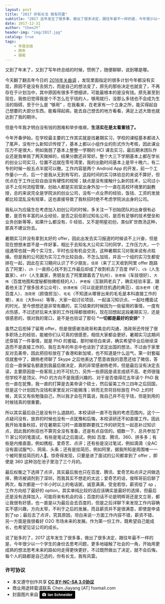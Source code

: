 ```yaml
---
layout: post
title: "2017 你有长戈 我有风雷"
subtitle: "2017 这年发生了很多事，做出了很多决定，跟往年最不一样的是，今年很少以一个学生的身份去思考问题，更多地碰触了社会的一角，开始用更成熟的想法思考未来的路如何走得更快更好，不过既然做出了决定，就不会后悔。"
date: 2017-12-31
author: "ChenJY"
header-img: "img/2017.jpg"
catalog: true
tags: 
    - 年度总结
    - 跨年
    - 随笔
---
```


又到了年末了，又到了写年终总结的时候，惯例了，随便聊聊，说到哪是哪。

今天翻了翻去年今日的 [2016年关曲调](https://chenjiayang.me/2016/12/31/new-year-2017/) ，发现里面指定的很多计划今年都没有实现，原因不是没有去努力，而是自己的想法变了，原先的那些决定也就变了，不再存在于计划当中，其中原因有很多不想细讲，可能最根本的是没有钱。原先甚至到现在，我依旧觉得我是个不怎么在乎钱的人，够用就行，没那么多钱也不会成为生活的阻碍，至于什么是 “够用” ，在我看来，在老家有一个立身之所，能买得起自己想要的大部分东西，能看得起病，能去自己想去的地方看看，满足上述大致也就达到了我的期许。

但是今年我才明白没有钱的困难和举步维艰，**生活实在是太看重钱了。**  

今年开春伊始，在学校最主要的工作其实就是找暑期实习，学校的课程基本都进入了尾声，没有什么新知识传授了，基本上都以小组作业的形式作为考核，因此课业压力不是很大，例如我翘了基本上整整一学期的 HCI 课去实习，最后期末团队作业还是我单挑了两天做掉的，结果分数还非常好。整个大三下学期基本上都在学长的创业公司实习，位置不远就在零号湾里，我的出勤时间基本上是早十晚六，有二专的时候一般五点半就可以撤。工作内容是两个 Android App 的开发，前一个工作量小一点，后一个是我从无到有写的，这段时间的实习体验总的来说不算好，但优点在于工作比较自由没有硬性的规矩；缺点是没有接触什么新的技术，公司过小谈不上任何流程管理，创始人都是实验室出身外加一个一直在高校环境里的副教授，总的来说完全是学院派的创业公司，没有一点业界的经验，饭钱、工资的发放都比较混乱没有规章，这也直接导致了我秋招时绝不考虑学院派出身的公司。

我私以为应届生在考虑加入初创公司的时候，多关注一下创始团队的出身很有必要，是否有丰富的从业经验，是否之前任职过知名公司，是否有足够的技术壁垒和业务创新等等，如果什么都没有、0 经验，又不是明星初创，类似旷世商汤这种，那真不建议你去。

暑期实习并没有拿到太好的 offer，因此出发去实习报道的时候谈不上兴奋，但是现在想想未尝不是一件好事，相比于去知名大公司实习的同学，工作压力大，一个组通常也就一两个实习生，平时也没有机会交流，这种暑期实习对我来说有点枯燥。但是我的公司因为实习工作比较自由，不怎么加班，并且一个组的实习生都安排在一起，因此在实习期间认识了不少朋友，`信哥`（来了三天收到阿里 offer 跑路去了阿里）、`zh`（一直担心找不到工作最后却成了收割机去了百度 INF）、`cb`（人生赢家）、`dfr`（人生赢家，男朋友去了阿里跟着去了杭州）、`张老板`（车技很好）、`大伟`（百度地图和度秘都抛橄榄枝的人）、`尹老板`（互联网老兵了，确实经验丰富，跟着他关注了很多技术公众号）、`协清老板`（可以说是抓住机遇的典范）、`国冻老师`（老百度人）、`浩政哥`（颜值担当）、`毛毛`（不知道从哪冒出来的毛毛是本科直接工作的梗）、`美总`（大Boss）等等，大家一起讨论项目、一起温习知识点、一起吐槽面试的时光，至今想想还是非常有趣的，实习结束的时候因为一些留用的事情，一度有点伤感，不过还好后来大家的工作找得都很顺利，现在回想起这段暑期实习，还是很感恩的，很对我的胃口，是不是也验证了那句 **“一切都是最好的安排”** ？

虽然之后拒掉了留用 offer，但是很感谢浩政哥和美总的沟通，浩政哥还传授了很多职场上的经验，能被你们认可真的很感恩，相信大家都会更好。暑期实习这期间还穿插了一件事情，就是 PhD 的套磁，那时候坦白来讲，确实希望毕业后继续深造而不是直接工作的，我在去年的年总中也谈到了坚定出国的想法，不过由于家里反对去美帝，因此把目标放在了香港和新加坡，也不知道是什么运气，第一封套磁信就套中了，跟杨老师聊了 Skype 之后他表达了愿意收我的意愿还给了微信，答应会一直保留名额直到我最后做决定，真的非常感谢杨老师，但是最后没有决定去读，主要原因是一些客观上的不可抗力，另外一些原因是语言成绩不高、老师很强但学校不是顶尖、PhD 的方向不是我感兴趣的、对于是否值得花五年读个 PhD 我也一直在犹豫，我一直的打算是去美帝读个硕士，然后留美工作三四年之后回国，但是这个计划因为没钱和家里反对只能搁浅；转而无奈将目标放在 PhD 上的时候，其实又有些勉强自己，所以我才会在开篇说，我自己并不在乎钱，但是到用的时候钱真的很重要。

所以其实最后自己是没有什么退路的，本校读研一直不在我的考虑范围内，这个一点疑问没有，放弃的时候也没有一点犹豫和后悔，本校读研还不如直接工作。因此我开始准备秋招，好在暑期实习时一直跟那群要找工作的研究生一起恶补过知识点，因此我的秋招也不算完全没有准备，还是有点自信的。细数一下，总共参加了 11 家公司的笔面试，有些是笔试之后面试，例如 百度、腾讯、360、拼多多；有些是内推直面，例如携程、爱奇艺、点评；还有些是没过笔试，例如滴滴（全AC没有面试服气）、网易、头条；还有是挂简历，例如阿里，据我所知是周围唯一一个被阿里挂简历的人🙂。惊奇得发现，只要是进了面试的公司都拿到了 offer ，即使是 360 这种泡在池子里泡了三个月的。

最后权衡之下选择了点评，其实最后我也只在百度、腾讯、爱奇艺和点评之间做选择，腾讯被调剂到了深圳，而我其实不想走的太远；爱奇艺的话，俊晖哥前后聊了两次，每次都是一个半小时以上的电话粥，诚意满满，受宠若惊，薪资给了 sp ，工作方向给了最好的 option，其实单纯比较的话应该确实是最好的选择，但最后还是没有选择加入，可能将来有机会的话；百度的话不论是明辉哥还是文立哥，都让我很有好感，也一直是以为最后会去百度的，但是之后详聊下来发现工作内容确实不感兴趣，方向太窄，不利于之后的发展，而且薪资并不是很满意，即使是申请到了sp；最后去了点评，究其原因，坦白来说一方面工作内容不错，薪资不错，另一方面是我很看好 O2O 市场未来的发展。作为第一份工作，既希望自己能成长，也希望见证公司的成长。

说了挺多的了，2017 这年发生了很多事，做出了很多决定，跟往年最不一样的是，今年很少以一个学生的身份去思考问题，更多地碰触了社会的一角，开始用更成熟的想法思考未来的路如何走得更快更好，不过既然做出了决定，就不会后悔，每个人的路都是自己选的，你有长戈，我有风雷。

### 许可协议
* 本文遵守创作共享 <a href="https://creativecommons.org/licenses/by-nc-sa/3.0/cn/" target="_blank"><b>CC BY-NC-SA 3.0协议</b></a>
* 商业用途转载请联系 Chen.Jiayang [AT] foxmail.com
* 封面图片来自 <a style="background-color:black;color:white;text-decoration:none;padding:4px 6px;font-family:-apple-system, BlinkMacSystemFont, &quot;San Francisco&quot;, &quot;Helvetica Neue&quot;, Helvetica, Ubuntu, Roboto, Noto, &quot;Segoe UI&quot;, Arial, sans-serif;font-size:12px;font-weight:bold;line-height:1.2;display:inline-block;border-radius:3px;" href="https://unsplash.com/@goian?utm_medium=referral&amp;utm_campaign=photographer-credit&amp;utm_content=creditBadge" target="_blank" rel="noopener noreferrer" title="Download free do whatever you want high-resolution photos from Ian Schneider"><span style="display:inline-block;padding:2px 3px;"><svg xmlns="http://www.w3.org/2000/svg" style="height:12px;width:auto;position:relative;vertical-align:middle;top:-1px;fill:white;" viewBox="0 0 32 32"><title>unsplash-logo</title><path d="M20.8 18.1c0 2.7-2.2 4.8-4.8 4.8s-4.8-2.1-4.8-4.8c0-2.7 2.2-4.8 4.8-4.8 2.7.1 4.8 2.2 4.8 4.8zm11.2-7.4v14.9c0 2.3-1.9 4.3-4.3 4.3h-23.4c-2.4 0-4.3-1.9-4.3-4.3v-15c0-2.3 1.9-4.3 4.3-4.3h3.7l.8-2.3c.4-1.1 1.7-2 2.9-2h8.6c1.2 0 2.5.9 2.9 2l.8 2.4h3.7c2.4 0 4.3 1.9 4.3 4.3zm-8.6 7.5c0-4.1-3.3-7.5-7.5-7.5-4.1 0-7.5 3.4-7.5 7.5s3.3 7.5 7.5 7.5c4.2-.1 7.5-3.4 7.5-7.5z"></path></svg></span><span style="display:inline-block;padding:2px 3px;">Ian Schneider</span></a>